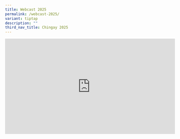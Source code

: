 ```yaml
---
title: Webcast 2025
permalink: /webcast-2025/
variant: tiptap
description: ""
third_nav_title: Chingay 2025
---
```

<div class="iframe-wrapper">
<iframe height="315" width="560" allowfullscreen="true" frameborder="0" src="https://www.youtube.com/embed/olkGHcX9skM?si=1-WvI-m4zImGUpBZ"></iframe>
</div>
<p></p>